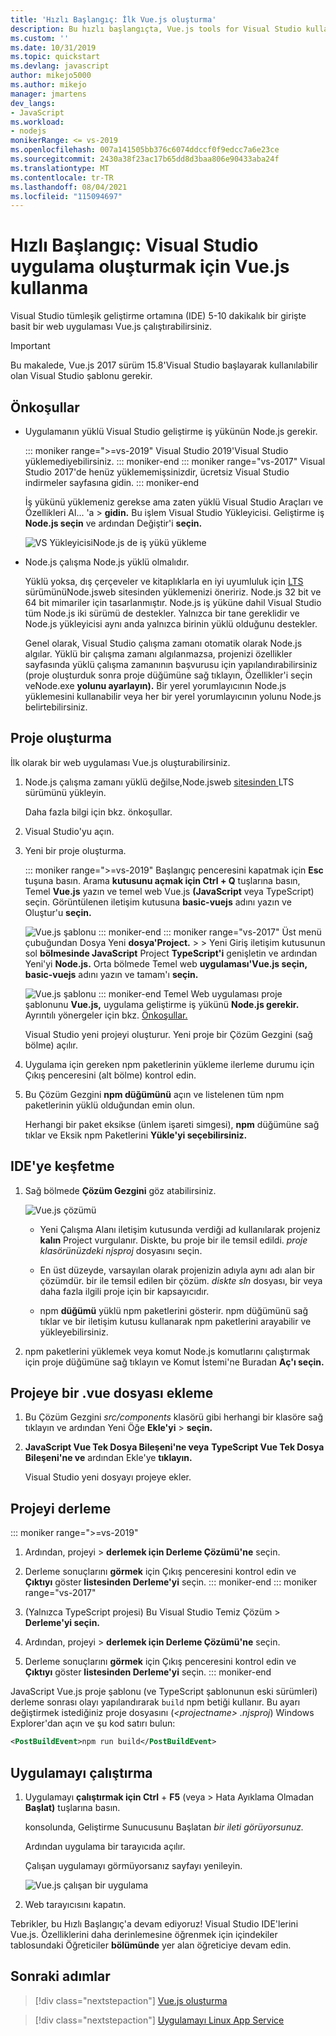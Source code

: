 ```yaml
---
title: 'Hızlı Başlangıç: İlk Vue.js oluşturma'
description: Bu hızlı başlangıçta, Vue.js tools for Visual Studio kullanarak Node.js bir Visual Studio
ms.custom: ''
ms.date: 10/31/2019
ms.topic: quickstart
ms.devlang: javascript
author: mikejo5000
ms.author: mikejo
manager: jmartens
dev_langs:
- JavaScript
ms.workload:
- nodejs
monikerRange: <= vs-2019
ms.openlocfilehash: 007a141505bb376c6074ddccf0f9edcc7a6e23ce
ms.sourcegitcommit: 2430a38f23ac17b65dd8d3baa806e90433aba24f
ms.translationtype: MT
ms.contentlocale: tr-TR
ms.lasthandoff: 08/04/2021
ms.locfileid: "115094697"
---
```

# <a name="quickstart-use-visual-studio-to-create-your-first-vuejs-app"></a>Hızlı Başlangıç: Visual Studio uygulama oluşturmak için Vue.js kullanma

Visual Studio tümleşik geliştirme ortamına (IDE) 5-10 dakikalık bir girişte basit bir web uygulaması Vue.js çalıştırabilirsiniz.

> [!IMPORTANT]
> Bu makalede, Vue.js 2017 sürüm 15.8'Visual Studio başlayarak kullanılabilir olan Visual Studio şablonu gerekir.

## <a name="prerequisites"></a>Önkoşullar

* Uygulamanın yüklü Visual Studio geliştirme iş yükünün Node.js gerekir.

    ::: moniker range=">=vs-2019"
    Visual Studio 2019'Visual Studio yüklemediyebilirsiniz. [](https://visualstudio.microsoft.com/downloads/)
    ::: moniker-end
    ::: moniker range="vs-2017"
    Visual Studio 2017'de henüz yüklememişsinizdir, ücretsiz Visual Studio [](https://visualstudio.microsoft.com/downloads/) indirmeler sayfasına gidin.
    ::: moniker-end

    İş yükünü yüklemeniz gerekse ama zaten yüklü Visual Studio Araçları ve Özellikleri Al... 'a  >  **gidin.** Bu işlem Visual Studio Yükleyicisi. Geliştirme iş **Node.js seçin** ve ardından Değiştir'i **seçin.**

    ![VS YükleyicisiNode.js de iş yükü yükleme](../ide/media/quickstart-nodejs-workload.png)

* Node.js çalışma Node.js yüklü olmalıdır.

    Yüklü yoksa, dış çerçeveler ve kitaplıklarla en iyi uyumluluk için [ LTS ](https://nodejs.org/en/download/) sürümünüNode.jsweb sitesinden yüklemenizi öneririz. Node.js 32 bit ve 64 bit mimariler için tasarlanmıştır. Node.js iş yüküne dahil Visual Studio tüm Node.js iki sürümü de destekler. Yalnızca bir tane gereklidir ve Node.js yükleyicisi aynı anda yalnızca birinin yüklü olduğunu destekler.
    
    Genel olarak, Visual Studio çalışma zamanı otomatik olarak Node.js algılar. Yüklü bir çalışma zamanı algılanmazsa, projenizi özellikler sayfasında yüklü çalışma zamanının başvurusu için yapılandırabilirsiniz (proje oluşturduk sonra proje düğümüne sağ tıklayın, Özellikler'i seçin veNode.exe **yolunu ayarlayın).** Bir yerel yorumlayıcının Node.js yüklemesini kullanabilir veya her bir yerel yorumlayıcının yolunu Node.js belirtebilirsiniz. 

## <a name="create-a-project"></a>Proje oluşturma

İlk olarak bir web uygulaması Vue.js oluşturabilirsiniz.

1. Node.js çalışma zamanı yüklü değilse,Node.jsweb [ sitesinden ](https://nodejs.org/en/download/) LTS sürümünü yükleyin.

    Daha fazla bilgi için bkz. önkoşullar.

1. Visual Studio'yu açın.

1. Yeni bir proje oluşturma.

    ::: moniker range=">=vs-2019"
    Başlangıç penceresini kapatmak için **Esc** tuşuna basın. Arama **kutusunu açmak için Ctrl + Q** tuşlarına basın, Temel **Vue.js** yazın ve temel web Vue.js **(JavaScript** veya TypeScript) seçin. Görüntülenen iletişim kutusuna **basic-vuejs** adını yazın ve Oluştur'u **seçin.**

    ![Vue.js şablonu](../javascript/media/vs-2019/vuejs-template.png)
    ::: moniker-end
    ::: moniker range="vs-2017"
    Üst menü çubuğundan Dosya Yeni **dosya'Project.**  >    >   Yeni Giriş iletişim kutusunun sol **bölmesinde JavaScript**  Project **TypeScript'i** genişletin ve ardından Yeni'yi **Node.js.** Orta bölmede Temel web **uygulaması'Vue.js seçin,** **basic-vuejs** adını yazın ve tamam'ı **seçin.**

    ![Vue.js şablonu](../javascript/media/vuejs-template.png)
    ::: moniker-end
    Temel Web uygulaması proje şablonunu **Vue.js,** uygulama geliştirme iş yükünü **Node.js gerekir.** Ayrıntılı yönergeler için bkz. [Önkoşullar.](#prerequisites)

    Visual Studio yeni projeyi oluşturur. Yeni proje bir Çözüm Gezgini (sağ bölme) açılır.

1. Uygulama için gereken npm paketlerinin yükleme ilerleme durumu için Çıkış penceresini (alt bölme) kontrol edin.

1. Bu Çözüm Gezgini **npm düğümünü** açın ve listelenen tüm npm paketlerinin yüklü olduğundan emin olun.

    Herhangi bir paket eksikse (ünlem işareti simgesi), **npm** düğümüne sağ tıklar ve Eksik npm Paketlerini **Yükle'yi seçebilirsiniz.**

## <a name="explore-the-ide"></a>IDE'ye keşfetme

1. Sağ bölmede **Çözüm Gezgini** göz atabilirsiniz.

     ![Vue.js çözümü](../javascript/media/vuejs-solution.png)

   - Yeni Çalışma Alanı iletişim kutusunda verdiği ad kullanılarak projeniz **kalın** Project vurgulanır. Diskte, bu proje bir ile temsil edildi. *proje klasörünüzdeki njsproj* dosyasını seçin.

   - En üst düzeyde, varsayılan olarak projenizin adıyla aynı adı alan bir çözümdür. bir ile temsil edilen bir çözüm. *diskte sln* dosyası, bir veya daha fazla ilgili proje için bir kapsayıcıdır.

   - npm **düğümü** yüklü npm paketlerini gösterir. npm düğümünü sağ tıklar ve bir iletişim kutusu kullanarak npm paketlerini arayabilir ve yükleyebilirsiniz.

2. npm paketlerini yüklemek veya komut Node.js komutlarını çalıştırmak için proje düğümüne sağ tıklayın ve Komut İstemi'ne Buradan **Aç'ı seçin.**

## <a name="add-a-vue-file-to-the-project"></a>Projeye bir .vue dosyası ekleme

1. Bu Çözüm Gezgini *src/components* klasörü gibi herhangi bir klasöre sağ tıklayın ve ardından Yeni Öğe **Ekle'yi**  >  **seçin.**

1. **JavaScript Vue Tek Dosya Bileşeni'ne veya** **TypeScript Vue Tek Dosya Bileşeni'ne ve** ardından Ekle'ye **tıklayın.**

    Visual Studio yeni dosyayı projeye ekler.

## <a name="build-the-project"></a>Projeyi derleme

::: moniker range=">=vs-2019"
1. Ardından,  projeyi > **derlemek için Derleme Çözümü'ne** seçin.

1. Derleme sonuçlarını **görmek** için Çıkış penceresini kontrol edin ve **Çıktıyı** göster **listesinden Derleme'yi** seçin.
::: moniker-end
::: moniker range="vs-2017"
1. (Yalnızca TypeScript projesi) Bu Visual Studio Temiz  Çözüm > **Derleme'yi seçin.**

1. Ardından,  projeyi > **derlemek için Derleme Çözümü'ne** seçin.

1. Derleme sonuçlarını **görmek** için Çıkış penceresini kontrol edin ve **Çıktıyı** göster **listesinden Derleme'yi** seçin.
::: moniker-end

JavaScript Vue.js proje şablonu (ve TypeScript şablonunun eski sürümleri) derleme sonrası olayı yapılandırarak `build` npm betiği kullanır. Bu ayarı değiştirmek istediğiniz proje dosyasını (*\<projectname\> .njsproj*) Windows Explorer'dan açın ve şu kod satırı bulun:

```xml
<PostBuildEvent>npm run build</PostBuildEvent>
```

## <a name="run-the-application"></a>Uygulamayı çalıştırma

1. Uygulamayı **çalıştırmak için Ctrl** + **F5** (veya > Hata Ayıklama Olmadan **Başlat)** tuşlarına basın.

   konsolunda, Geliştirme Sunucusunu Başlatan *bir ileti görüyorsunuz.*

   Ardından uygulama bir tarayıcıda açılır.
   
   Çalışan uygulamayı görmüyorsanız sayfayı yenileyin.

   ![Vue.js çalışan bir uygulama](../javascript/media/vuejs-running-app.png)

1. Web tarayıcısını kapatın.

Tebrikler, bu Hızlı Başlangıç'a devam ediyoruz! Visual Studio IDE'lerini Vue.js. Özelliklerini daha derinlemesine öğrenmek için içindekiler tablosundaki Öğreticiler **bölümünde** yer alan öğreticiye devam edin.

## <a name="next-steps"></a>Sonraki adımlar

> [!div class="nextstepaction"]
> [Vue.js oluşturma](create-application-with-vuejs.md)

> [!div class="nextstepaction"]
> [Uygulamayı Linux App Service](../javascript/publish-nodejs-app-azure.md)